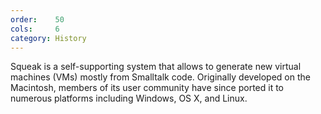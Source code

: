 ```yaml
---
order:    50
cols:     6
category: History
---
```

Squeak is a self-supporting system that allows to generate new virtual machines (VMs) mostly from Smalltalk code.
Originally developed on the Macintosh, members of its user community have since ported it
to numerous platforms including Windows, OS X, and Linux.
